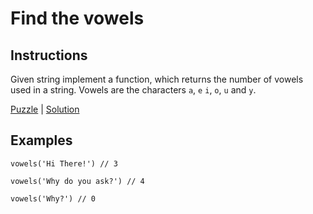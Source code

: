 # Find the vowels

## Instructions

Given string implement a function, which returns the number of vowels used in a string. Vowels are the characters `a`, `e` `i`, `o`, `u` and
`y`.

[Puzzle](Vowels.kt) | [Solution](VowelsSolution.kt)

## Examples

```
vowels('Hi There!') // 3

vowels('Why do you ask?') // 4

vowels('Why?') // 0
```

